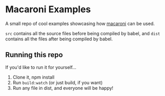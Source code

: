 # Macaroni Examples

A small repo of cool examples showcasing how [macaroni](https://github.com/arcticzeroo/macaroni) can be used.

`src` contains all the source files before being compiled by babel, and `dist` contains all the files after being compiled by babel. 

## Running this repo

If you'd like to run it for yourself...

1. Clone it, npm install
2. Run `build:watch` (or just build, if you want)
3. Run any file in dist, and everyone will be happy!